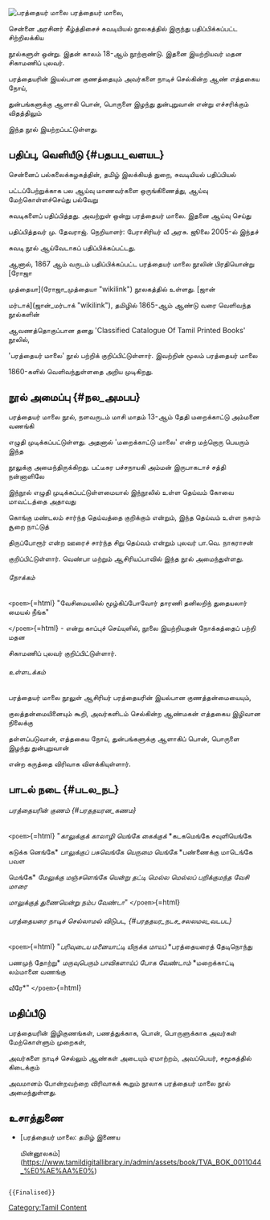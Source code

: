 ![பரத்தையர் மாலை](Barathaiyar_Maalai.jpg "பரத்தையர் மாலை") பரத்தையர் மாலை,
சென்னை அரசினர் கீழ்த்திசைச் சுவடியியல் நூலகத்தில் இருந்து பதிப்பிக்கப்பட்ட சிற்றிலக்கிய
நூல்களுள் ஒன்று. இதன் காலம் 18-ஆம் நூற்றாண்டு. இதனை இயற்றியவர் மதன சிகாமணிப் புலவர்.
பரத்தையரின் இயல்பான குணத்தையும் அவர்களை நாடிச் செல்கின்ற ஆண் எத்தகைய நோய்,
துன்பங்களுக்கு ஆளாகி பொன், பொருளை இழந்து துன்புறுவான் என்று எச்சரிக்கும் விதத்திலும்
இந்த நூல் இயற்றப்பட்டுள்ளது.

## பதிப்பு, வெளியீடு {#பதபப_வளயட}

சென்னைப் பல்கலைக்கழகத்தின், தமிழ் இலக்கியத் துறை, சுவடியியல் பதிப்பியல்
பட்டப்பேற்றுக்காக பல ஆய்வு மாணவர்களை ஒருங்கிணைத்து, ஆய்வு மேற்கொள்ளச்செய்து பல்வேறு
சுவடிகளைப் பதிப்பித்தது. அவற்றுள் ஒன்று பரத்தையர் மாலை. இதனை ஆய்வு செய்து
பதிப்பித்தவர் மு. தேவராஜ். நெறியாளர்: பேராசிரியர் வீ அரசு. ஜூலை 2005-ல் இந்தச்
சுவடி நூல் ஆய்வேடாகப் பதிப்பிக்கப்பட்டது.

ஆனால், 1867 ஆம் வருடம் பதிப்பிக்கப்பட்ட பரத்தையர் மாலை நூலின் பிரதியொன்று [ரோஜா
முத்தையா](ரோஜா_முத்தையா "wikilink") நூலகத்தில் உள்ளது. [ஜான்
மர்டாக்](ஜான்_மர்டாக் "wikilink"), தமிழில் 1865-ஆம் ஆண்டு வரை வெளிவந்த நூல்களின்
ஆவணத்தொகுப்பான தனது 'Classified Catalogue Of Tamil Printed Books\' நூலில்,
'பரத்தையர் மாலை' நூல் பற்றிக் குறிப்பிட்டுள்ளார். இவற்றின் மூலம் பரத்தையர் மாலை
1860-களில் வெளிவந்துள்ளதை அறிய முடிகிறது.

## நூல் அமைப்பு {#நல_அமபப}

பரத்தையர் மாலை நூல், நளவருடம் மாசி மாதம் 13-ஆம் தேதி மறைக்காட்டு அம்மனை வணங்கி
எழுதி முடிக்கப்பட்டுள்ளது. அதனால் 'மறைக்காட்டு மாலை' என்ற மற்றொரு பெயரும் இந்த
நூலுக்கு அமைந்திருக்கிறது. பட்டீசுர பச்சநாயகி அம்மன் இருபாகடாச் சத்தி நன்னாளிலே
இந்நூல் எழுதி முடிக்கப்பட்டுள்ளமையால் இந்நூலில் உள்ள தெய்வம் கோவை மாவட்டத்தை அதாவது
கொங்கு மண்டலம் சார்ந்த தெய்வத்தை குறிக்கும் என்றும், இந்த தெய்வம் உள்ள நகரம் சூறை நாட்டுத்
திருப்போரூர் என்ற ஊரைச் சார்ந்த சிறு தெய்வம் என்றும் புலவர் பா.வெ. நாகராசன்
குறிப்பிட்டுள்ளார். வெண்பா மற்றும் ஆசிரியப்பாவில் இந்த நூல் அமைந்துள்ளது.

###### நோக்கம்

`<poem>`{=html} "வேசிமையலில் மூழ்கிப்போவோர் தாரணி தனிலறிந் துதையலார் மையல் நீங்க"
`</poem>`{=html} - என்று காப்புச் செய்யுளில், நூலை இயற்றியதன் நோக்கத்தைப் பற்றி மதன
சிகாமணிப் புலவர் குறிப்பிட்டுள்ளார்.

###### உள்ளடக்கம்

பரத்தையர் மாலை நூலுள் ஆசிரியர் பரத்தையரின் இயல்பான குணத்தன்மையையும்,
குலத்தன்மையினையும் கூறி, அவர்களிடம் செல்கின்ற ஆண்மகன் எத்தகைய இழிவான நிலைக்கு
தள்ளப்படுவான், எத்தகைய நோய், துன்பங்களுக்கு ஆளாகிப் பொன், பொருளை இழந்து துன்புறுவான்
என்ற கருத்தை விரிவாக விளக்கியுள்ளார்.

## பாடல் நடை {#படல_நட}

###### பரத்தையரின் குணம் {#பரததயரன_கணம}

`<poem>`{=html} "*காலுக்குக் காலாழி யெங்கே கைக்குக்* *கடகமெங்கே சவுளியெங்கே
கடுக்க னெங்கே* *பாலுக்குப் பசுவெங்கே யெருமை யெங்கே* *பண்ணைக்கு மாடெங்கே பவள
மெங்கே* *மேலுக்கு மஞ்சளெங்கே யென்று தட்டி* *மெல்ல மெல்லப் பறிக்குமந்த வேசி மாரை*
*மாலுக்குத் துணையென்று நம்ப வேண்டா*" `</poem>`{=html}

###### பரத்தையரை நாடிச் செல்லாமல் விடுபட, {#பரததயர_நடச_சலலமல_வடபட}

`<poem>`{=html} "*பரிவுடைய மனையாட்டி யிருக்க மாயப்* *பரத்தையரைத் தேடிநொந்து
பணமுந் தோற்று* *மருவுபெரும் பாவிகளாய்ப் போக வேண்டாம்* *மறைக்காட்டி லம்மானை வணங்கு
வீரே*" `</poem>`{=html}

## மதிப்பீடு

பரத்தையரின் இழிகுணங்கள், பணத்துக்காக, பொன், பொருளுக்காக அவர்கள் மேற்கொள்ளும் முறைகள்,
அவர்களை நாடிச் செல்லும் ஆண்கள் அடையும் ஏமாற்றம், அவப்பெயர், சமூகத்தில் கிடைக்கும்
அவமானம் போன்றவற்றை விரிவாகக் கூறும் நூலாக பரத்தையர் மாலை நூல் அமைந்துள்ளது.

## உசாத்துணை

-   [பரத்தையர் மாலை: தமிழ் இணைய
    மின்னூலகம்](https://www.tamildigitallibrary.in/admin/assets/book/TVA_BOK_0011044_%E0%AE%AA%E0%)

```{=mediawiki}
{{Finalised}}
```
[Category:Tamil Content](Category:Tamil_Content "wikilink")
